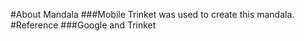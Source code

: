 #About Mandala 
###Mobile Trinket was used to create this mandala.
#Reference
###Google and Trinket
